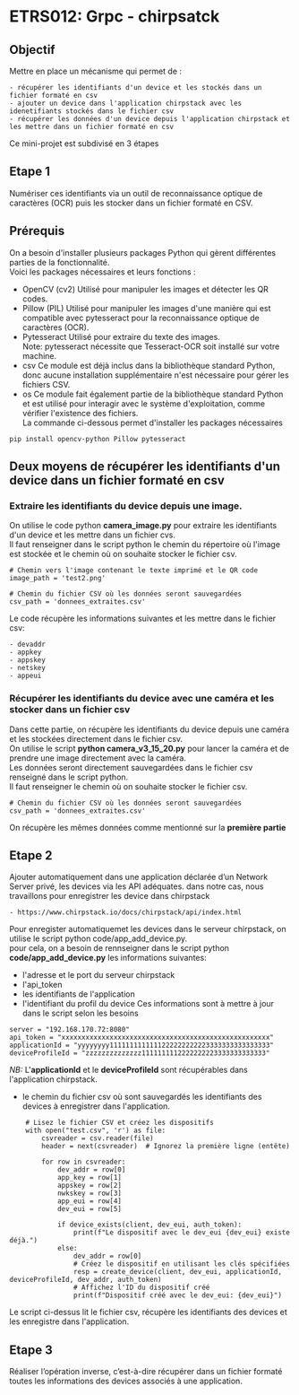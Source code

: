 # ETRS012: Grpc - chirpsatck

## Objectif
Mettre en place un mécanisme qui permet de :
```
- récupérer les identifiants d'un device et les stockés dans un fichier formaté en csv
- ajouter un device dans l'application chirpstack avec les idenetifiants stockés dans le fichier csv
- récupérer les données d'un device depuis l'application chirpstack et les mettre dans un fichier formaté en csv  
```
Ce mini-projet est subdivisé en 3 étapes
## Etape 1
Numériser ces identifiants via un outil de reconnaissance optique de caractères (OCR) puis les stocker dans un fichier formaté en CSV.
## Prérequis
On a besoin d'installer plusieurs packages Python qui gèrent différentes parties de la fonctionnalité.<br/>
Voici les packages nécessaires et leurs fonctions :
- OpenCV (cv2) 
Utilisé pour manipuler les images et détecter les QR codes.
- Pillow (PIL)
Utilisé pour manipuler les images d'une manière qui est compatible avec pytesseract pour la reconnaissance optique de caractères (OCR).
- Pytesseract
Utilisé pour extraire du texte des images.<br/>
Note: pytesseract nécessite que Tesseract-OCR soit installé sur votre machine.
- csv
Ce module est déjà inclus dans la bibliothèque standard Python, donc aucune installation supplémentaire n'est nécessaire pour gérer les fichiers CSV.
- os
Ce module fait également partie de la bibliothèque standard Python et est utilisé pour interagir avec le système d'exploitation, comme vérifier l'existence des fichiers.<br/>
La commande ci-dessous permet d'installer les packages nécessaires
```
pip install opencv-python Pillow pytesseract
```
## Deux moyens de récupérer les identifiants d'un device dans un fichier formaté en csv
### Extraire les identifiants du device depuis une image.
On utilise le code python **camera_image.py** pour extraire les identifiants d'un device et les mettre dans un fichier cvs.<br/>
Il faut renseigner dans le script python le chemin du répertoire où l'image est stockée et le chemin où on souhaite stocker le fichier csv.
```
# Chemin vers l'image contenant le texte imprimé et le QR code
image_path = 'test2.png'

# Chemin du fichier CSV où les données seront sauvegardées
csv_path = 'donnees_extraites.csv'
```
Le code récupère les informations suivantes et les mettre dans le fichier csv:
```
- devaddr
- appkey
- appskey
- netskey
- appeui
```
### Récupérer les identifiants du device avec une caméra et les stocker dans un fichier csv
Dans cette partie, on récupère les identifiants du device depuis une caméra et les stockées directement dans le  fichier csv.<br/>
On utilise le script **python camera_v3_15_20.py** pour lancer la caméra et de prendre une image directement avec la caméra.<br/>
Les données seront directement sauvegardées dans le fichier csv renseigné dans le script python.<br/>
Il faut renseigner le chemin où  on souhaite stocker le fichier csv.
```
# Chemin du fichier CSV où les données seront sauvegardées
csv_path = 'donnees_extraites.csv'
```
On récupère les mêmes données comme mentionné sur la **première partie**

## Etape 2
Ajouter automatiquement dans une application déclarée d’un Network Server privé, les devices via les API adéquates.
dans notre cas, nous travaillons pour enregistrer les device dans chirpstack
```
- https://www.chirpstack.io/docs/chirpstack/api/index.html
```
Pour enregister automatiquemet les devices dans le serveur chirpstack, on utilise le script python code/app_add_device.py.<br/>
pour cela, on a besoin de rennseigner dans le script python **code/app_add_device.py** les informations suivantes:
- l'adresse et le port du serveur chirpstack
- l'api_token
- les identifiants de l'application
- l'identifiant du profil du device
Ces informations sont à mettre à jour dans le script selon les besoins
```
server = "192.168.170.72:8080"
api_token = "xxxxxxxxxxxxxxxxxxxxxxxxxxxxxxxxxxxxxxxxxxxxxxxxxxxx"
applicationId = "yyyyyyyy1111111111111222222222223333333333333333"
deviceProfileId = "zzzzzzzzzzzzzz1111111112222222223333333333333"
```
*NB:* L'**applicationId** et le **deviceProfileId** sont récupérables dans l'application chirpstack.
- le chemin du fichier csv où sont sauvegardés les identifiants des devices à enregistrer dans l'application.
```
    # Lisez le fichier CSV et créez les dispositifs
    with open("test.csv", 'r') as file:
        csvreader = csv.reader(file)
        header = next(csvreader)  # Ignorez la première ligne (entête)
        
        for row in csvreader:
            dev_addr = row[0]
            app_key = row[1]
            appskey = row[2]
            nwkskey = row[3]
            app_eui = row[4]
            dev_eui = row[5]
        
            if device_exists(client, dev_eui, auth_token):
                print(f"Le dispositif avec le dev_eui {dev_eui} existe déjà.")
            else:
                dev_addr = row[0]
                # Créez le dispositif en utilisant les clés spécifiées
                resp = create_device(client, dev_eui, applicationId, deviceProfileId, dev_addr, auth_token)
                # Affichez l'ID du dispositif créé
                print(f"Dispositif créé avec le dev_eui: {dev_eui}")
```
Le script ci-dessus lit le fichier csv, récupère les identifiants des devices et les enregistre dans l'application.
## Etape 3
Réaliser l’opération inverse, c’est-à-dire récupérer dans un fichier formaté toutes les
informations des devices associés à une application.



